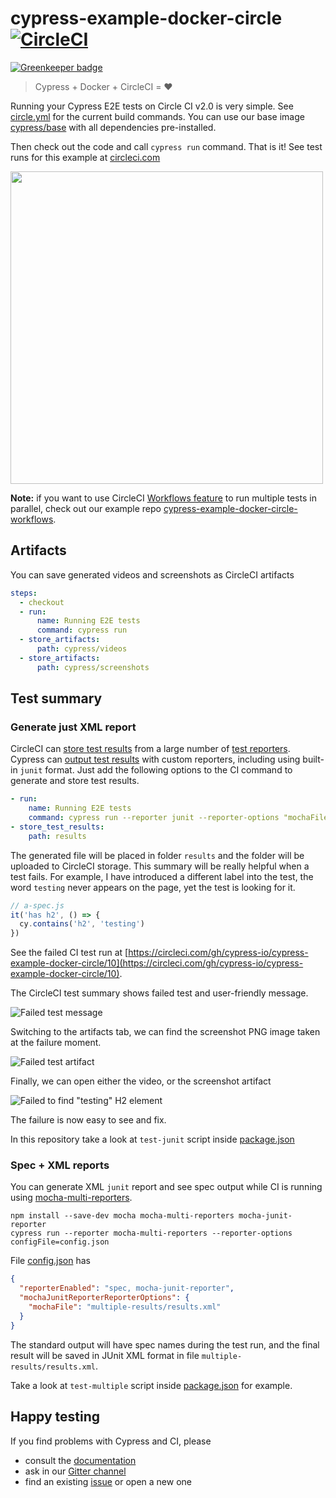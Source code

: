 # cypress-example-docker-circle [![CircleCI](https://circleci.com/gh/cypress-io/cypress-example-docker-circle.svg?style=svg)](https://circleci.com/gh/cypress-io/cypress-example-docker-circle)

[![Greenkeeper badge](https://badges.greenkeeper.io/cypress-io/cypress-example-docker-circle.svg)](https://greenkeeper.io/)

> Cypress + Docker + CircleCI = ❤️

Running your Cypress E2E tests on Circle CI v2.0 is very simple.
See [circle.yml](.circleci/circle.yml) for the current build commands.
You can use our base image
[cypress/base](https://hub.docker.com/r/cypress/base/) with all
dependencies pre-installed.

Then check out the code and call `cypress run` command. That is it!
See test runs for this example at
[circleci.com](https://circleci.com/gh/cypress-io/cypress-example-docker-circle)

<img src="screenshots/circle.png" height="500" />

**Note:** if you want to use CircleCI [Workflows feature][workflows] to run
multiple tests in parallel, check out our example repo
[cypress-example-docker-circle-workflows][workflows-repo].

[workflows]: https://circleci.com/docs/2.0/workflows/
[workflows-repo]: https://github.com/cypress-io/cypress-example-docker-circle-workflows

## Artifacts

You can save generated videos and screenshots as CircleCI artifacts

```yaml
steps:
  - checkout
  - run:
      name: Running E2E tests
      command: cypress run
  - store_artifacts:
      path: cypress/videos
  - store_artifacts:
      path: cypress/screenshots
```

## Test summary

### Generate just XML report

CircleCI can [store test results](https://circleci.com/docs/2.0/configuration-reference/#store_test_results)
from a large number of [test reporters](https://circleci.com/docs/1.0/test-metadata/#metadata-collection-in-custom-test-steps).
Cypress can [output test results](https://on.cypress.io/reporters)
with custom reporters, including using built-in `junit` format.
Just add the following options to the CI command to generate and store test
results.

```yaml
- run:
    name: Running E2E tests
    command: cypress run --reporter junit --reporter-options "mochaFile=results/my-test-output.xml"
- store_test_results:
    path: results
```

The generated file will be placed in folder `results` and the folder will be
uploaded to CircleCI storage. This summary will be really helpful when a test
fails. For example, I have introduced a different label into the test, the
word `testing` never appears on the page, yet the test is looking for it.

```js
// a-spec.js
it('has h2', () => {
  cy.contains('h2', 'testing')
})
```

See the failed CI test run at
[https://circleci.com/gh/cypress-io/cypress-example-docker-circle/10](https://circleci.com/gh/cypress-io/cypress-example-docker-circle/10).

The CircleCI test summary shows failed test and user-friendly message.

![Failed test message](screenshots/failed-test-summary.png)

Switching to the artifacts tab, we can find the screenshot PNG image taken
at the failure moment.

![Failed test artifact](screenshots/failed-test-screenshot-artifact.png)

Finally, we can open either the video, or the screenshot artifact

![Failed to find "testing" H2 element](screenshots/failed-screenshot.png)

The failure is now easy to see and fix.

In this repository take a look at `test-junit` script inside [package.json](package.json)

### Spec + XML reports

You can generate XML `junit` report and see spec output while CI is running
using [mocha-multi-reporters](https://github.com/stanleyhlng/mocha-multi-reporters).

```text
npm install --save-dev mocha mocha-multi-reporters mocha-junit-reporter
cypress run --reporter mocha-multi-reporters --reporter-options configFile=config.json
```

File [config.json](config.json) has

```json
{
  "reporterEnabled": "spec, mocha-junit-reporter",
  "mochaJunitReporterReporterOptions": {
    "mochaFile": "multiple-results/results.xml"
  }
}
```

The standard output will have spec names during the test run, and the final result will be
saved in JUnit XML format in file `multiple-results/results.xml`.

Take a look at `test-multiple` script inside [package.json](package.json) for example.

## Happy testing

If you find problems with Cypress and CI, please

- consult the [documentation](https://on.cypress.io)
- ask in our [Gitter channel](https://gitter.im/cypress-io/cypress)
- find an existing [issue](https://github.com/cypress-io/cypress/issues)
  or open a new one
